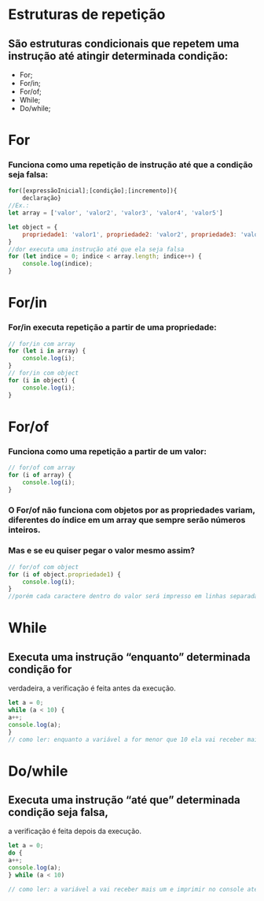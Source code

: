 # Estruturas de repetição

## São estruturas condicionais que repetem uma instrução até atingir determinada condição:

- For;
- For/in;
- For/of;
- While;
- Do/while;

# For

### Funciona como uma repetição de instrução até que a condição seja falsa:

```jsx
for([expressãoInicial];[condição];[incremento]){
    declaração}
//Ex.: 
let array = ['valor', 'valor2', 'valor3', 'valor4', 'valor5']

let object = {
    propriedade1: 'valor1', propriedade2: 'valor2', propriedade3: 'valor3', propriedade4: 'valor4', propriedade5: 'valor5'
}
//dor executa uma instrução até que ela seja falsa
for (let indice = 0; indice < array.length; indice++) {
    console.log(indice);
}
```

# For/in

### For/in executa repetição a partir de uma propriedade:

```jsx
// for/in com array
for (let i in array) {
    console.log(i);
}
// for/in com object
for (i in object) {
    console.log(i);
}
```

# For/of

### Funciona como uma repetição a partir de um valor:

```jsx
// for/of com array
for (i of array) {
    console.log(i);
}
```

### O **For/of** não funciona com objetos por as propriedades variam, diferentes do índice em um array que sempre serão números inteiros.

### Mas e se eu quiser pegar o valor mesmo assim?

```jsx
// for/of com object
for (i of object.propriedade1) {
    console.log(i);
}
//porém cada caractere dentro do valor será impresso em linhas separadas.
```

# While

## Executa uma instrução “enquanto” determinada condição for
verdadeira, a verificação é feita antes da execução.

```jsx
let a = 0;
while (a < 10) {
a++;
console.log(a);
}
// como ler: enquanto a variável a for menor que 10 ela vai receber mais um e imprimir no console.
```

# Do/while

## Executa uma instrução “até que” determinada condição seja falsa,
a verificação é feita depois da execução.

```jsx
let a = 0;
do {
a++;
console.log(a);
} while (a < 10)

// como ler: a variável a vai receber mais um e imprimir no console até que seu valor chegue a 10
```